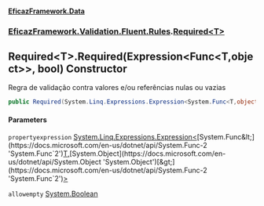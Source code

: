 #### [EficazFramework.Data](EficazFrameworkData.md 'EficazFramework Data')
### [EficazFramework.Validation.Fluent.Rules](EficazFrameworkData.md#EficazFramework_Validation_Fluent_Rules 'EficazFramework.Validation.Fluent.Rules').[Required&lt;T&gt;](Required_T_.md 'EficazFramework.Validation.Fluent.Rules.Required&lt;T&gt;')
## Required&lt;T&gt;.Required(Expression&lt;Func&lt;T,object&gt;&gt;, bool) Constructor
Regra de validação contra valores e/ou referências nulas ou vazias  
```csharp
public Required(System.Linq.Expressions.Expression<System.Func<T,object>> propertyexpression, bool allowempty=false);
```
#### Parameters
<a name='EficazFramework_Validation_Fluent_Rules_Required_T__Required(System_Linq_Expressions_Expression_System_Func_T_object___bool)_propertyexpression'></a>
`propertyexpression` [System.Linq.Expressions.Expression&lt;](https://docs.microsoft.com/en-us/dotnet/api/System.Linq.Expressions.Expression-1 'System.Linq.Expressions.Expression`1')[System.Func&lt;](https://docs.microsoft.com/en-us/dotnet/api/System.Func-2 'System.Func`2')[T](Required_T_.md#EficazFramework_Validation_Fluent_Rules_Required_T__T 'EficazFramework.Validation.Fluent.Rules.Required&lt;T&gt;.T')[,](https://docs.microsoft.com/en-us/dotnet/api/System.Func-2 'System.Func`2')[System.Object](https://docs.microsoft.com/en-us/dotnet/api/System.Object 'System.Object')[&gt;](https://docs.microsoft.com/en-us/dotnet/api/System.Func-2 'System.Func`2')[&gt;](https://docs.microsoft.com/en-us/dotnet/api/System.Linq.Expressions.Expression-1 'System.Linq.Expressions.Expression`1')  
  
<a name='EficazFramework_Validation_Fluent_Rules_Required_T__Required(System_Linq_Expressions_Expression_System_Func_T_object___bool)_allowempty'></a>
`allowempty` [System.Boolean](https://docs.microsoft.com/en-us/dotnet/api/System.Boolean 'System.Boolean')  
  
